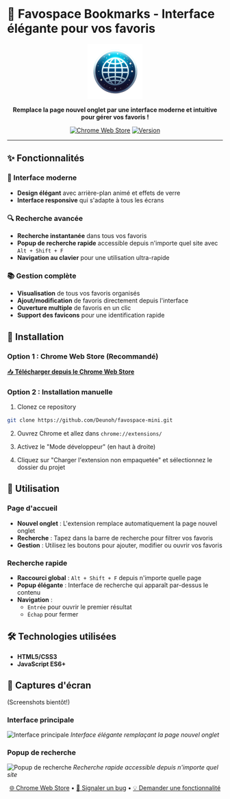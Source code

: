 # 🚀 Favospace Bookmarks - Interface élégante pour vos favoris

<div align="center">
  <img src="logo-fs128.png" alt="Favospace Logo" width="128" height="128">
  
  **Remplace la page nouvel onglet par une interface moderne et intuitive pour gérer vos favoris !**
  
  [![Chrome Web Store](https://img.shields.io/badge/Chrome%20Web%20Store-Download-blue?style=for-the-badge&logo=googlechrome)](https://chromewebstore.google.com/detail/okndjjoacflpnollkahklpbfohdijgoa?utm_source=item-share-cb)
  [![Version](https://img.shields.io/badge/Version-1.5-green?style=for-the-badge)]()
</div>

---

## ✨ Fonctionnalités

### 🎨 Interface moderne
- **Design élégant** avec arrière-plan animé et effets de verre
- **Interface responsive** qui s'adapte à tous les écrans

### 🔍 Recherche avancée
- **Recherche instantanée** dans tous vos favoris
- **Popup de recherche rapide** accessible depuis n'importe quel site avec `Alt + Shift + F`
- **Navigation au clavier** pour une utilisation ultra-rapide

### 📚 Gestion complète
- **Visualisation** de tous vos favoris organisés
- **Ajout/modification** de favoris directement depuis l'interface
- **Ouverture multiple** de favoris en un clic
- **Support des favicons** pour une identification rapide

## 🚀 Installation

### Option 1 : Chrome Web Store (Recommandé)
[📥 **Télécharger depuis le Chrome Web Store**](https://chromewebstore.google.com/detail/okndjjoacflpnollkahklpbfohdijgoa?utm_source=item-share-cb)

### Option 2 : Installation manuelle
1. Clonez ce repository
```bash
git clone https://github.com/Deunoh/favospace-mini.git
```

2. Ouvrez Chrome et allez dans `chrome://extensions/`

3. Activez le "Mode développeur" (en haut à droite)

4. Cliquez sur "Charger l'extension non empaquetée" et sélectionnez le dossier du projet

## 🎯 Utilisation

### Page d'accueil
- **Nouvel onglet** : L'extension remplace automatiquement la page nouvel onglet
- **Recherche** : Tapez dans la barre de recherche pour filtrer vos favoris
- **Gestion** : Utilisez les boutons pour ajouter, modifier ou ouvrir vos favoris

### Recherche rapide
- **Raccourci global** : `Alt + Shift + F` depuis n'importe quelle page
- **Popup élégante** : Interface de recherche qui apparaît par-dessus le contenu
- **Navigation** : 
  - `Entrée` pour ouvrir le premier résultat
  - `Échap` pour fermer

## 🛠️ Technologies utilisées

- **HTML5/CSS3**
- **JavaScript ES6+** 

## 🎨 Captures d'écran

(Screenshots bientôt!)

### Interface principale
![Interface principale](screenshots/main-interface.png)
*Interface élégante remplaçant la page nouvel onglet*

### Popup de recherche
![Popup de recherche](screenshots/search-popup.png)
*Recherche rapide accessible depuis n'importe quel site*


<div align="center">
  
[🌐 Chrome Web Store](https://chromewebstore.google.com/detail/okndjjoacflpnollkahklpbfohdijgoa?utm_source=item-share-cb) • 
[🐛 Signaler un bug](https://github.com/Deunoh/favospace-mini/issues) • 
[💡 Demander une fonctionnalité](https://github.com/Deunoh/favospace-mini/issues)

</div>
